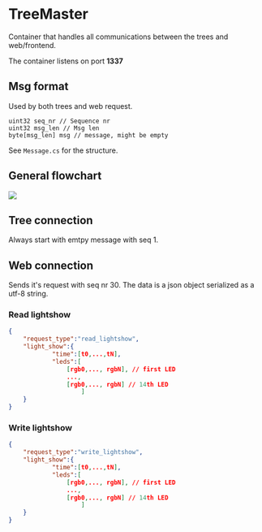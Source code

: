 ﻿
# TreeMaster

Container that handles all communications between the trees and web/frontend.

The container listens on port **1337**

## Msg format

Used by both trees and web request.

```
uint32 seq_nr // Sequence nr
uint32 msg_len // Msg len
byte[msg_len] msg // message, might be empty
```

See `Message.cs` for the structure.

## General flowchart 

![](../doc/tree_master_stateflow.drawio.png)

## Tree connection

Always start with emtpy message with seq 1.

## Web connection

Sends it's request with seq nr 30.
The data is a json object serialized as a utf-8 string.

### Read lightshow

```json
{
	"request_type":"read_lightshow",
	"light_show":{
		    "time":[t0,...,tN],
			"leds":[
				[rgb0,..., rgbN], // first LED
				...,
				[rgb0,..., rgbN] // 14th LED
					]
	}
}
```

### Write lightshow

```json
{
	"request_type":"write_lightshow",
	"light_show":{
		    "time":[t0,...,tN],
			"leds":[
				[rgb0,..., rgbN], // first LED
				...,
				[rgb0,..., rgbN] // 14th LED
					]
	}
}
```
